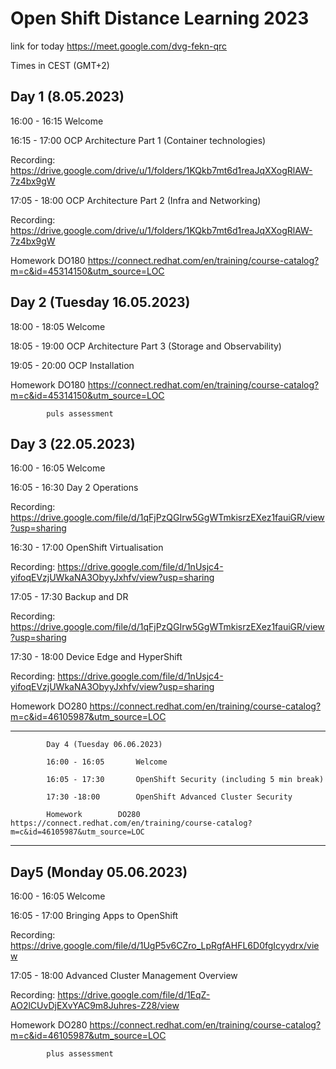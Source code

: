 # Open Shift Distance Learning 2023
link for today https://meet.google.com/dvg-fekn-qrc

Times in CEST (GMT+2)

## Day 1 (8.05.2023)

16:00 - 16:15		Welcome

16:15 - 17:00		OCP Architecture Part 1 (Container technologies)

Recording: https://drive.google.com/drive/u/1/folders/1KQkb7mt6d1reaJqXXogRlAW-7z4bx9gW

17:05 - 18:00		OCP Architecture Part 2 (Infra and Networking)

Recording: https://drive.google.com/drive/u/1/folders/1KQkb7mt6d1reaJqXXogRlAW-7z4bx9gW

Homework		DO180 https://connect.redhat.com/en/training/course-catalog?m=c&id=45314150&utm_source=LOC

## Day 2 (Tuesday 16.05.2023)

18:00 - 18:05		Welcome

18:05 - 19:00		OCP Architecture Part 3 (Storage and Observability)

19:05 - 20:00		OCP Installation

Homework		DO180 https://connect.redhat.com/en/training/course-catalog?m=c&id=45314150&utm_source=LOC
            
            puls assessment

## Day 3 (22.05.2023)

16:00 - 16:05		Welcome

16:05 - 16:30		Day 2 Operations

Recording: https://drive.google.com/file/d/1qFjPzQGIrw5GgWTmkisrzEXez1fauiGR/view?usp=sharing

16:30 - 17:00		OpenShift Virtualisation

Recording: https://drive.google.com/file/d/1nUsjc4-yifoqEVzjUWkaNA3ObyyJxhfv/view?usp=sharing

17:05 - 17:30		Backup and DR

Recording: https://drive.google.com/file/d/1qFjPzQGIrw5GgWTmkisrzEXez1fauiGR/view?usp=sharing

17:30 - 18:00		Device Edge and HyperShift

Recording:  https://drive.google.com/file/d/1nUsjc4-yifoqEVzjUWkaNA3ObyyJxhfv/view?usp=sharing

Homework		DO280 https://connect.redhat.com/en/training/course-catalog?m=c&id=46105987&utm_source=LOC

*********************************************************************************************************************************

            Day 4 (Tuesday 06.06.2023)

            16:00 - 16:05		Welcome

            16:05 - 17:30		OpenShift Security (including 5 min break)

            17:30 -18:00		OpenShift Advanced Cluster Security

            Homework		DO280 https://connect.redhat.com/en/training/course-catalog?m=c&id=46105987&utm_source=LOC

*******************************************************************************************************************************

## Day5 (Monday 05.06.2023)

16:00 - 16:05		Welcome

16:05 - 17:00		Bringing Apps to OpenShift

Recording: https://drive.google.com/file/d/1UgP5v6CZro_LpRgfAHFL6D0fgIcyydrx/view

17:05 - 18:00		Advanced Cluster Management Overview 

Recording: https://drive.google.com/file/d/1EqZ-AO2lCUvDjEXvYAC9m8Juhres-Z28/view

Homework		DO280 https://connect.redhat.com/en/training/course-catalog?m=c&id=46105987&utm_source=LOC

            plus assessment
